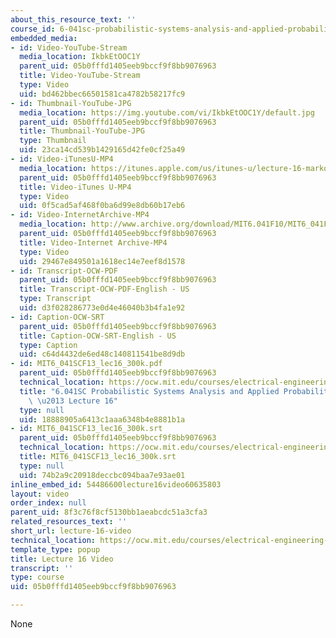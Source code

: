```yaml
---
about_this_resource_text: ''
course_id: 6-041sc-probabilistic-systems-analysis-and-applied-probability-fall-2013
embedded_media:
- id: Video-YouTube-Stream
  media_location: IkbkEtOOC1Y
  parent_uid: 05b0fffd1405eeb9bccf9f8bb9076963
  title: Video-YouTube-Stream
  type: Video
  uid: bd462bbec66501581ca4782b58217fc9
- id: Thumbnail-YouTube-JPG
  media_location: https://img.youtube.com/vi/IkbkEtOOC1Y/default.jpg
  parent_uid: 05b0fffd1405eeb9bccf9f8bb9076963
  title: Thumbnail-YouTube-JPG
  type: Thumbnail
  uid: 23ca14cd539b1429165d42fe0cf25a49
- id: Video-iTunesU-MP4
  media_location: https://itunes.apple.com/us/itunes-u/lecture-16-markov-chains-i/id577778306?i=123745457
  parent_uid: 05b0fffd1405eeb9bccf9f8bb9076963
  title: Video-iTunes U-MP4
  type: Video
  uid: 0f5cad5af468f0ba6d99e8db60b17eb6
- id: Video-InternetArchive-MP4
  media_location: http://www.archive.org/download/MIT6.041F10/MIT6_041F11_lec16_300k.mp4
  parent_uid: 05b0fffd1405eeb9bccf9f8bb9076963
  title: Video-Internet Archive-MP4
  type: Video
  uid: 29467e849501a1618ec14e7eef8d1578
- id: Transcript-OCW-PDF
  parent_uid: 05b0fffd1405eeb9bccf9f8bb9076963
  title: Transcript-OCW-PDF-English - US
  type: Transcript
  uid: d3f028286773e0d4e46040b3b4fa1e92
- id: Caption-OCW-SRT
  parent_uid: 05b0fffd1405eeb9bccf9f8bb9076963
  title: Caption-OCW-SRT-English - US
  type: Caption
  uid: c64d4432de6ed48c140811541be8d9db
- id: MIT6_041SCF13_lec16_300k.pdf
  parent_uid: 05b0fffd1405eeb9bccf9f8bb9076963
  technical_location: https://ocw.mit.edu/courses/electrical-engineering-and-computer-science/6-041sc-probabilistic-systems-analysis-and-applied-probability-fall-2013/unit-iii/lecture-16/lecture-16-video/MIT6_041SCF13_lec16_300k.pdf
  title: "6.041SC Probabilistic Systems Analysis and Applied Probability, Fall 2013Transcript\
    \ \u2013 Lecture 16"
  type: null
  uid: 18888905a6413c1aaa6348b4e8881b1a
- id: MIT6_041SCF13_lec16_300k.srt
  parent_uid: 05b0fffd1405eeb9bccf9f8bb9076963
  technical_location: https://ocw.mit.edu/courses/electrical-engineering-and-computer-science/6-041sc-probabilistic-systems-analysis-and-applied-probability-fall-2013/unit-iii/lecture-16/lecture-16-video/MIT6_041SCF13_lec16_300k.srt
  title: MIT6_041SCF13_lec16_300k.srt
  type: null
  uid: 74b2a9c20918deccbc094baa7e93ae01
inline_embed_id: 54486600lecture16video60635803
layout: video
order_index: null
parent_uid: 8f3c76f8cf5130bb1aeabcdc51a3cfa3
related_resources_text: ''
short_url: lecture-16-video
technical_location: https://ocw.mit.edu/courses/electrical-engineering-and-computer-science/6-041sc-probabilistic-systems-analysis-and-applied-probability-fall-2013/unit-iii/lecture-16/lecture-16-video
template_type: popup
title: Lecture 16 Video
transcript: ''
type: course
uid: 05b0fffd1405eeb9bccf9f8bb9076963

---
```

None